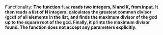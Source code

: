 Functionality: **The function `func` reads two integers, N and K, from input. It then reads a list of N integers, calculates the greatest common divisor (gcd) of all elements in the list, and finds the maximum divisor of the gcd up to the square root of the gcd. Finally, it prints the maximum divisor found. The function does not accept any parameters explicitly.**
